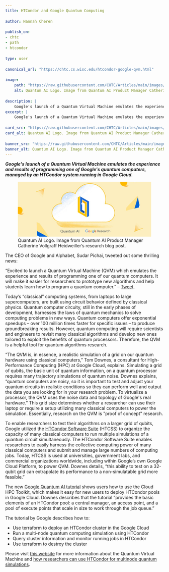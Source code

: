 ```yaml
---
title: HTCondor and Google Quantum Computing

author: Hannah Cheren

publish_on:
- chtc
- path
- htcondor

type: user

canonical_url: "https://chtc.cs.wisc.edu/htcondor-google-qvm.html"

image:
    path: "https://raw.githubusercontent.com/CHTC/Articles/main/images/google-qvm.jpg"
    alt: Quantum AI Logo. Image from Quantum AI Product Manager Catherine Vollgraff Heidweiller’s research blog post.

description: |
    Google's launch of a Quantum Virtual Machine emulates the experience and results of programming one of Google's quantum computers, managed by an HTCondor system running in Google Cloud.
excerpt: |
    Google's launch of a Quantum Virtual Machine emulates the experience and results of programming one of Google's quantum computers, managed by an HTCondor system running in Google Cloud.

card_src: "https://raw.githubusercontent.com/CHTC/Articles/main/images/google-qvm.jpg"
card_alt: Quantum AI Logo. Image from Quantum AI Product Manager Catherine Vollgraff Heidweiller’s research blog post.

banner_src: "https://raw.githubusercontent.com/CHTC/Articles/main/images/google-qvm.jpg"
banner_alt: Quantum AI Logo. Image from Quantum AI Product Manager Catherine Vollgraff Heidweiller’s research blog post.
---
```

  ***Google's launch of a Quantum Virtual Machine emulates the experience and results of programming one of Google's quantum computers, managed by an HTCondor system running in Google Cloud.***

  <figure>
  <img class="w-100" src="https://raw.githubusercontent.com/CHTC/Articles/main/images/google-qvm.jpg" alt="Quantum AI Logo. Image from Quantum AI Product Manager Catherine Vollgraff Heidweiller’s research blog post."/>
  <figcaption class="figure-caption">Quantum AI Logo. Image from Quantum AI Product Manager Catherine Vollgraff Heidweiller’s research blog post.<br/></figcaption>
</figure>

  The CEO of Google and Alphabet, Sudar Pichai, tweeted out some thrilling news:
 
  “Excited to launch a Quantum Virtual Machine (QVM) which emulates the experience and results of programming one of our quantum computers. It will make it easier for researchers to prototype new algorithms and help students learn how to program a quantum computer.” – [Tweet](https://twitter.com/sundarpichai/status/1549448858282774528).
 
  Today’s “classical” computing systems, from laptops to large supercomputers, are built using circuit behavior defined by classical physics. Quantum computer circuity, still in the early phases of development, harnesses the laws of quantum mechanics to solve computing problems in new ways. Quantum computers offer exponential speedups – over 100 million times faster for specific issues – to produce groundbreaking results. However, quantum computing will require scientists and engineers to revisit many classical algorithms and develop new ones tailored to exploit the benefits of quantum processors. Therefore, the QVM is a helpful tool for quantum algorithms research.
 
  “The QVM is, in essence, a realistic simulation of a grid on our quantum hardware using classical computers,” Tom Downes, a consultant for High-Performance Computing (HPC) at Google Cloud, explains. Simulating a grid of qubits, the basic unit of quantum information, on a quantum processor requires many trajectory simulations of quantum noise. Downes explains, “quantum computers are noisy, so it is important to test and adjust your quantum circuits in realistic conditions so they can perform well and output the data you are looking for in your research problem. To virtualize a processor, the QVM uses the noise data and topology of Google's real hardware.” This grid size determines whether a researcher can use their laptop or require a setup utilizing many classical computers to power the simulation. Essentially, research on the QVM is "proof of concept" research.
 
  To enable researchers to test their algorithms on a larger grid of qubits, Google utilized the [HTCondor Software Suite](https://htcondor.org) (HTCSS) to organize the capacity of many classical computers to run multiple simulations of a quantum circuit simultaneously. The HTCondor Software Suite enables researchers to easily harness the collective computing power of many classical computers and submit and manage large numbers of computing jobs. Today, HTCSS is used at universities, government labs, and commercial organizations worldwide, including within Google’s own Google Cloud Platform, to power QVM.  Downes details, “this ability to test on a 32-qubit grid can extrapolate its performance to a non-simulatable grid more feasible.”
 
  The new [Google Quantum AI tutorial](https://quantumai.google/qsim/tutorials/multinode) shows users how to use the Cloud HPC Toolkit, which makes it easy for new users to deploy HTCondor pools in Google Cloud. Downes describes that the tutorial “provides the basic elements of an HTCondor pool: a central manager, an access point, and a pool of execute points that scale in size to work through the job queue.”
 
  The tutorial by Google describes how to:
- Use terraform to deploy an HTCondor cluster in the Google Cloud
- Run a multi-node quantum computing simulation using HTCondor
- Query cluster information and monitor running jobs in HTCondor
- Use terraform to destroy the cluster

 Please visit [this website](https://blog.google/technology/research/our-new-quantum-virtual-machine-will-accelerate-research-and-help-people-learn-quantum-computing/) for more information about the Quantum Virtual Machine and [how researchers can use HTCondor for multinode quantum simulations](https://quantumai.google/qsim/tutorials/multinode).
